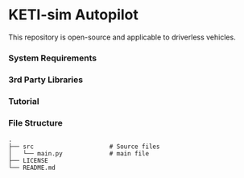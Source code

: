 # KETI-sim Autopilot

This repository is open-source and applicable to driverless vehicles.

### System Requirements

### 3rd Party Libraries

### Tutorial

### File Structure

    .
    ├── src                     # Source files
    │   └── main.py             # main file
    ├── LICENSE
    └── README.md
    